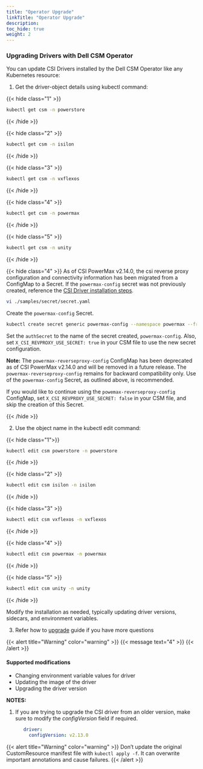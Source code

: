 ```yaml
---
title: "Operator Upgrade"
linkTitle: "Operator Upgrade"
description: 
toc_hide: true 
weight: 2
--- 
```

### Upgrading Drivers with Dell CSM Operator

You can update CSI Drivers installed by the Dell CSM Operator like any Kubernetes resource:

1. </b>Get the driver-object details using kubectl command:</b></br> 

{{< hide class="1" >}}
```bash
kubectl get csm -n powerstore
```
{{< /hide >}} 

{{< hide class="2" >}}
```bash
kubectl get csm -n isilon 
``` 
{{< /hide  >}} 

{{< hide class="3" >}}
```bash
kubectl get csm -n vxflexos
``` 
{{< /hide >}} 

{{< hide class="4" >}}
```bash
kubectl get csm -n powermax
``` 
{{< /hide >}} 

{{< hide class="5" >}}
```bash
kubectl get csm -n unity
```
{{< /hide >}} 

{{< hide class="4" >}}
   As of CSI PowerMax v2.14.0, the csi reverse proxy configuration and connectivity information has been migrated from a ConfigMap to a Secret. If the `powermax-config` secret was not previously created, reference the [CSI Driver installation steps](../../../../installation/kubernetes/powermax/csmoperator/#install-driver).

   ```bash
   vi ./samples/secret/secret.yaml
   ```

   Create the `powermax-config` Secret.

   ```bash
   kubectl create secret generic powermax-config --namespace powermax --from-file=config=samples/secret/secret.yaml
   ```

   Set the `authSecret` to the name of the secret created, `powermax-config`. Also, set `X_CSI_REVPROXY_USE_SECRET: true` in your CSM file to use the new secret configuration.

   **Note:** The `powermax-reverseproxy-config` ConfigMap has been deprecated as of CSI PowerMax v2.14.0 and will be removed in a future release. The `powermax-reverseproxy-config` remains for backward compatibility only. Use of the `powermax-config` Secret, as outlined above, is recommended.
  
   If you would like to continue using the `powemax-reverseproxy-config` ConfigMap, set `X_CSI_REVPROXY_USE_SECRET: false` in your CSM file, and skip the creation of this Secret.

{{< /hide >}} 

2. Use the object name in the kubectl edit command: </br>

{{< hide class="1">}}
```bash
kubectl edit csm powerstore -n powerstore
``` 
{{< /hide >}}  

{{< hide class="2" >}}
```bash
kubectl edit csm isilon -n isilon
```
{{< /hide >}} 

{{< hide class="3" >}}
```bash
kubectl edit csm vxflexos -n vxflexos
```
{{< /hide >}} 

{{< hide class="4" >}}
```bash
kubectl edit csm powermax -n powermax
```
{{< /hide >}}  

{{< hide class="5" >}}
```bash
kubectl edit csm unity -n unity
```
{{< /hide >}} 

Modify the installation as needed, typically updating driver versions, sidecars, and environment variables.

3. Refer how to [upgrade](https://infohub.delltechnologies.com/en-us/p/best-practices-for-deployment-and-life-cycle-management-of-dell-csm-modules-1/#:~:text=Upgrades%20with%20Operator) guide if you have more questions </br>

{{< alert title="Warning" color="warning" >}}
 <span><span/>{{< message text="4" >}}
{{< /alert >}}

#### Supported modifications

* Changing environment variable values for driver
* Updating the image of the driver
* Upgrading the driver version

**NOTES:**
1. If you are trying to upgrade the CSI driver from an older version, make sure to modify the _configVersion_ field if required.
   ```yaml
      driver:
        configVersion: v2.13.0
   ```
{{< alert title="Warning" color="warning" >}}
Don’t update the original CustomResource manifest file with `kubectl apply -f`. It can overwrite important annotations and cause failures.
{{< /alert >}}
